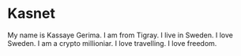 # Kasnet

My name is Kassaye Gerima.
I am from Tigray.
I live in Sweden.
I love Sweden.
I am a crypto millioniar.
I love travelling.
I love freedom.